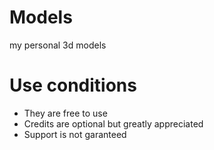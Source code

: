 # Models
my personal 3d models

# Use conditions
- They are free to use
- Credits are optional but greatly appreciated
- Support is not garanteed
